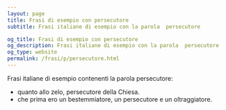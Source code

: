 ```yaml
---
layout: page
title: Frasi di esempio con persecutore 
subtitle: Frasi italiane di esempio con la parola  persecutore

og_title: Frasi di esempio con persecutore 
og_description: Frasi italiane di esempio con la parola  persecutore
og_type: website
permalink: /frasi/p/persecutore.html
---
```


Frasi italiane di esempio contenenti la parola persecutore:


- quanto allo zelo, persecutore della Chiesa.
- che prima ero un bestemmiatore, un persecutore e un oltraggiatore.
